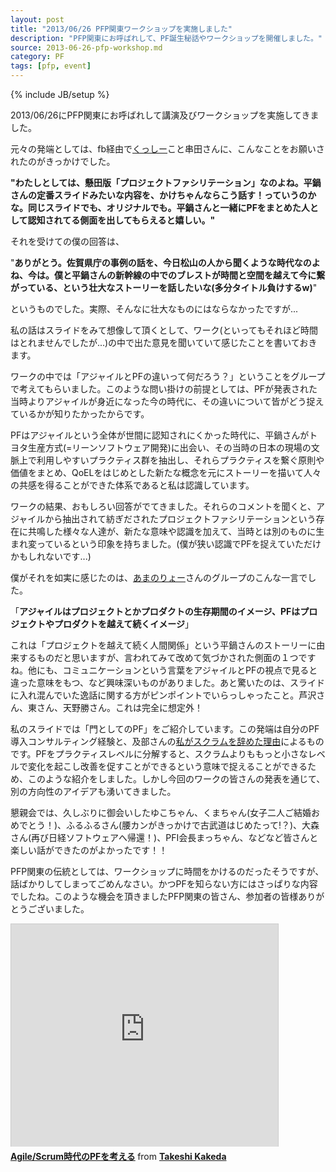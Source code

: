 ```yaml
---
layout: post
title: "2013/06/26 PFP関東ワークショップを実施しました"
description: "PFP関東にお呼ばれして、PF誕生秘話やワークショップを開催しました。"
source: 2013-06-26-pfp-workshop.md
category: PF
tags: [pfp, event]
---
```

{% include JB/setup %}

2013/06/26にPFP関東にお呼ばれして講演及びワークショップを実施してきました。

元々の発端としては、fb経由で[くっしー](https://twitter.com/kussy_y)こと串田さんに、こんなことをお願いされたのがきっかけでした。

**"わたしとしては、懸田版「プロジェクトファシリテーション」なのよね。平鍋さんの定番スライドみたいな内容を、かけちゃんならこう話す！っていうのかな。同じスライドでも、オリジナルでも。平鍋さんと一緒にPFをまとめた人として認知されてる側面を出してもらえると嬉しい。"**

それを受けての僕の回答は、

"**ありがとう。佐賀県庁の事例の話を、今日松山の人から聞くような時代なのよね、今は。僕と平鍋さんの新幹線の中でのブレストが時間と空間を越えて今に繋がっている、という壮大なストーリーを話したいな(多分タイトル負けするw)**"

というものでした。実際、そんなに壮大なものにはならなかったですが...

私の話はスライドをみて想像して頂くとして、ワーク(といってもそれほど時間はとれませんでしたが...)の中で出た意見を聞いていて感じたことを書いておきます。

ワークの中では「アジャイルとPFの違いって何だろう？」ということをグループで考えてもらいました。このような問い掛けの前提としては、PFが発表された当時よりアジャイルが身近になった今の時代に、その違いについて皆がどう捉えているかが知りたかったからです。

PFはアジャイルという全体が世間に認知されにくかった時代に、平鍋さんがトヨタ生産方式(=リーンソフトウェア開発)に出会い、その当時の日本の現場の文脈上で利用しやすいプラクティス群を抽出し、それらプラクティスを繋ぐ原則や価値をまとめ、QoELをはじめとした新たな概念を元にストーリーを描いて人々の共感を得ることができた体系であると私は認識しています。

ワークの結果、おもしろい回答がでてきました。それらのコメントを聞くと、アジャイルから抽出されて紡ぎだされたプロジェクトファシリテーションという存在に共鳴した様々な人達が、新たな意味や認識を加えて、当時とは別のものに生まれ変っているという印象を持ちました。(僕が狭い認識でPFを捉えていただけかもしれないです...)

僕がそれを如実に感じたのは、[あまのりょー](https://twitter.com/beakmark)さんのグループのこんな一言でした。

「**アジャイルはプロジェクトとかプロダクトの生存期間のイメージ、PFはプロジェクトやプロダクトを越えて続くイメージ**」

これは「プロジェクトを越えて続く人間関係」という平鍋さんのストーリーに由来するものだと思いますが、言われてみて改めて気づかされた側面の１つですね。他にも、コミュニケーションという言葉をアジャイルとPFの視点で見ると違った意味をもつ、など興味深いものがありました。あと驚いたのは、スライドに入れ混んでいた逸話に関する方がピンポイントでいらっしゃったこと。芦沢さん、東さん、天野勝さん。これは完全に想定外！

私のスライドでは「門としてのPF」をご紹介しています。この発端は自分のPF導入コンサルティング経験と、及部さんの[私がスクラムを辞めた理由](http://www.slideshare.net/TakaoOyobe/20120521-13014872)によるものです。PFをプラクティスレベルに分解すると、スクラムよりももっと小さなレベルで変化を起こし改善を促すことができるという意味で捉えることができるため、このような紹介をしました。しかし今回のワークの皆さんの発表を通じて、別の方向性のアイデアも湧いてきました。

懇親会では、久しぶりに御会いしたゆこちゃん、くまちゃん(女子二人ご結婚おめでとう！)、ふるふるさん(腰カンがきっかけで古武道はじめたって!？)、大森さん(再び日経ソフトウェアへ帰還！)、PFI会長まっちゃん、などなど皆さんと楽しい話ができたのがよかったです！！

PFP関東の伝統としては、ワークショップに時間をかけるのだったそうですが、話ばかりしてしまってごめんなさい。かつPFを知らない方にはさっぱりな内容でしたね。このような機会を頂きましたPFP関東の皆さん、参加者の皆様ありがとうございました。

<iframe src="http://www.slideshare.net/slideshow/embed_code/23542237" width="427" height="356" frameborder="0" marginwidth="0" marginheight="0" scrolling="no" style="border:1px solid #CCC;border-width:1px 1px 0;margin-bottom:5px" allowfullscreen webkitallowfullscreen mozallowfullscreen> </iframe> <div style="margin-bottom:5px"> <strong> <a href="http://www.slideshare.net/kkd/agilescrum-23542237" title="Agile/Scrum時代のPFを考える" target="_blank">Agile/Scrum時代のPFを考える</a> </strong> from <strong><a href="http://www.slideshare.net/kkd" target="_blank">Takeshi Kakeda</a></strong> </div>

